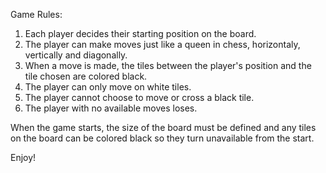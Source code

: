 Game Rules:
  1. Each player decides their starting position on the board.
  2. The player can make moves just like a queen in chess, horizontaly, vertically and diagonally.
  3. When a move is made, the tiles between the player's position and the tile chosen are colored black.
  4. The player can only move on white tiles.
  5. The player cannot choose to move or cross a black tile.
  6. The player with no available moves loses.

When the game starts, the size of the board must be defined and any tiles on the board can be colored black so they turn unavailable from the start.

Enjoy!
